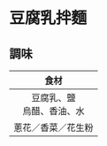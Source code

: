 <style>
.markdown-section h1 {
    background-image: url(https://img.leezen.com.tw/upload/images/77fd7c16a0e09559c8dbdd12e61283ce.jpg);
}

.markdown-section h1::after {
    content: "天天里仁";
}
</style>

# 豆腐乳拌麵

## 調味

|              食材              |
| :----------------------------: |
| 豆腐乳、鹽<br />烏醋、香油、水 |
|       蔥花／香菜／花生粉       |
